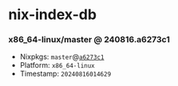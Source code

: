 # nix-index-db
### x86_64-linux/master @ 240816.a6273c1
- Nixpkgs: `master`@[`a6273c1`](https://github.com/NixOS/nixpkgs/commit/a6273c12a12a9e07d69d6be8d2efeb3e72b1bc53)
- Platform: `x86_64-linux`
- Timestamp: `20240816014629`
